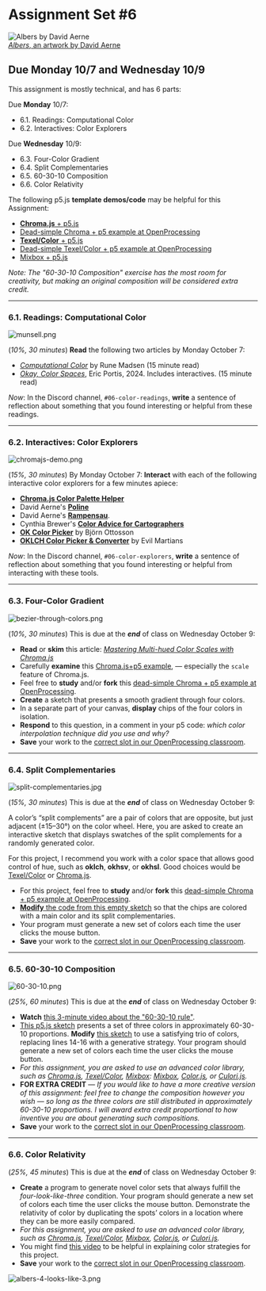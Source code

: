 # Assignment Set #6

![Albers by David Aerne](images/albers_by_elastiq.png)<br />[*Albers*, an artwork by David Aerne](https://albers.elastiq.ch/)


## Due Monday 10/7 and Wednesday 10/9

This assignment is mostly technical, and has 6 parts:

Due **Monday** 10/7:

* 6.1. Readings: Computational Color
* 6.2. Interactives: Color Explorers

Due **Wednesday** 10/9:

* 6.3. Four-Color Gradient
* 6.4. Split Complementaries
* 6.5. 60-30-10 Composition
* 6.6. Color Relativity

The following p5.js **template demos/code** may be helpful for this Assignment: 

* [**Chroma.js** + p5.js](https://editor.p5js.org/golan/sketches/2pkxnwYxF)
* [Dead-simple Chroma + p5 example at OpenProcessing](https://openprocessing.org/sketch/2384439)
* [**Texel/Color** + p5.js](https://editor.p5js.org/golan/sketches/Ya1xm67i6)
* [Dead-simple Texel/Color + p5 example at OpenProcessing](https://openprocessing.org/sketch/2384613)
* [Mixbox + p5.js](https://editor.p5js.org/golan/sketches/FPtOVXlpV)

*Note: The "60-30-10 Composition" exercise has the most room for creativity, but making an original composition will be considered extra credit.* 

---

### 6.1. Readings: Computational Color

![munsell.png](images/munsell.png)

(*10%, 30 minutes*) **Read** the following two articles by Monday October 7: 

* [*Computational Color*](http://printingcode.runemadsen.com/lecture-color/) by Rune Madsen (15 minute read)
* [*Okay, Color Spaces*](https://ericportis.com/posts/2024/okay-color-spaces/), Eric Portis, 2024. Includes interactives. (15 minute read)

*Now*: In the Discord channel, `#06-color-readings`, **write** a sentence of reflection about something that you found interesting or helpful from these readings. 

---

### 6.2. Interactives: Color Explorers

![chromajs-demo.png](images/chromajs-demo.png)

(*15%, 30 minutes*) By Monday October 7: **Interact** with each of the following interactive color explorers for a few minutes apiece: 

* [**Chroma.js Color Palette Helper**](https://gka.github.io/palettes/#/9|s|00429d,96ffea,ffffe0|ffffe0,ff005e,93003a|1|1)
* David Aerne's [**Poline**](https://meodai.github.io/poline/)
* David Aerne's [**Rampensau**](https://meodai.github.io/rampensau/).
* Cynthia Brewer's [**Color Advice for Cartographers**](https://colorbrewer2.org/#type=sequential&scheme=BuPu&n=3)
* [**OK Color Picker**](https://bottosson.github.io/misc/colorpicker/) by Björn Ottosson
* [**OKLCH Color Picker & Converter**](https://oklch.com/#77.33,0.141,123.88,100) by Evil Martians

*Now*: In the Discord channel, `#06-color-explorers`, **write** a sentence of reflection about something that you found interesting or helpful from interacting with these tools. 

---

### 6.3. Four-Color Gradient

![bezier-through-colors.png](images/bezier-through-colors.png)

(*10%, 30 minutes*) This is due at the ***end*** of class on Wednesday October 9: 

* **Read** or **skim** this article: [*Mastering Multi-hued Color Scales with Chroma.js*](https://www.vis4.net/blog/mastering-multi-hued-color-scales/)
* Carefully **examine** this [Chroma.js+p5 example](https://editor.p5js.org/golan/sketches/2pkxnwYxF), — especially the `scale` feature of Chroma.js.
* Feel free to **study** and/or **fork** this [dead-simple Chroma + p5 example at OpenProcessing](https://openprocessing.org/sketch/2384439).
* **Create** a sketch that presents a smooth gradient through four colors. 
* In a separate part of your canvas, **display** chips of the four colors in isolation. 
* **Respond** to this question, in a comment in your p5 code: *which color interpolation technique did you use and why?*
* **Save** your work to the [correct slot in our OpenProcessing classroom](https://openprocessing.org/class/93074/#/c/94448).

---

### 6.4. Split Complementaries

![split-complementaries.jpg](images/split-complementaries.jpg)

(*15%, 30 minutes*) This is due at the ***end*** of class on Wednesday October 9: 

A color’s “split complements” are a pair of colors that are opposite, but just adjacent (±15–30°) on the color wheel. Here, you are asked to create an interactive sketch that displays swatches of the split complements for a randomly generated color.

For this project, I recommend you work with a color space that allows good control of hue, such as **oklch**, **okhsv**, or **okhsl**. Good choices would be [Texel/Color](https://editor.p5js.org/golan/sketches/Ya1xm67i6) or [Chroma.js](https://editor.p5js.org/golan/sketches/2pkxnwYxF). 

* For this project, feel free to **study** and/or **fork** this [dead-simple Chroma + p5 example at OpenProcessing](https://openprocessing.org/sketch/2384439).
* [**Modify** the code from this empty sketch](https://editor.p5js.org/golan/sketches/VtdpsUYLU) so that the chips are colored with a main color and its split complementaries. 
* Your program must generate a new set of colors each time the user clicks the mouse button. 
* **Save** your work to the [correct slot in our OpenProcessing classroom](https://openprocessing.org/class/93074/#/c/94452).

---

### 6.5. 60-30-10 Composition

![60-30-10.png](images/60-30-10.png)

(*25%, 60 minutes*) This is due at the ***end*** of class on Wednesday October 9: 

* **Watch** [this 3-minute video about the "60-30-10 rule"](https://www.youtube.com/watch?v=rAfjUOkbyr0).
* [This p5.js sketch](https://editor.p5js.org/golan/sketches/U5EgeSwwR) presents a set of three colors in approximately 60-30-10 proportions. **Modify** [this sketch](https://editor.p5js.org/golan/sketches/U5EgeSwwR) to use a satisfying trio of colors, replacing lines 14-16 with a generative strategy. Your program should generate a new set of colors each time the user clicks the mouse button.
* *For this assignment, you are asked to use an advanced color library, such as [Chroma.js](https://editor.p5js.org/golan/sketches/2pkxnwYxF), [Texel/Color](https://editor.p5js.org/golan/sketches/Ya1xm67i6), [Mixbox](https://editor.p5js.org/golan/sketches/FPtOVXlpV): [Mixbox](https://github.com/scrtwpns/mixbox), [Color.js](https://colorjs.io/), or [Culori.js](https://culorijs.org/).*
* **FOR EXTRA CREDIT** — *If you would like to have a more creative version of this assignment: feel free to change the composition however you wish — so long as the three colors are still distributed in approximately 60-30-10 proportions. I will award extra credit proportional to how inventive you are about generating such compositions.*
* **Save** your work to the [correct slot in our OpenProcessing classroom](https://openprocessing.org/class/93074/#/c/94453).

---

### 6.6. Color Relativity

(*25%, 45 minutes*) This is due at the ***end*** of class on Wednesday October 9: 

* **Create** a program to generate novel color sets that always fulfill the *four-look-like-three* condition. Your program should generate a new set of colors each time the user clicks the mouse button. Demonstrate the relativity of color by duplicating the spots’ colors in a location where they can be more easily compared. 
* *For this assignment, you are asked to use an advanced color library, such as [Chroma.js](https://editor.p5js.org/golan/sketches/2pkxnwYxF), [Texel/Color](https://editor.p5js.org/golan/sketches/Ya1xm67i6), [Mixbox](https://editor.p5js.org/golan/sketches/FPtOVXlpV), [Color.js](https://colorjs.io/), or [Culori.js](https://culorijs.org/).*
* You might find [this video](https://www.youtube.com/watch?v=_Le83fKGKEo) to be helpful in explaining color strategies for this project. 
* **Save** your work to the [correct slot in our OpenProcessing classroom](https://openprocessing.org/class/93074/#/c/94454).

![albers-4-looks-like-3.png](images/albers-4-looks-like-3.png)